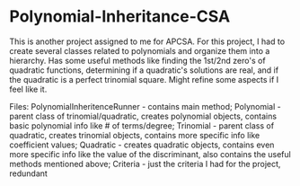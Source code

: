 # Polynomial-Inheritance-CSA
This is another project assigned to me for APCSA. For this project, I had to create several classes related to polynomials and organize them into a hierarchy. Has some useful methods like finding the 1st/2nd zero's of quadratic functions, determining if a quadratic's solutions are real, and if the quadratic is a perfect trinomial square. Might refine some aspects if I feel like it.

Files: 
PolynomialInheritenceRunner - contains main method;
Polynomial - parent class of trinomial/quadratic, creates polynomial objects, contains basic polynomial info like # of terms/degree;
Trinomial - parent class of quadratic, creates trinomial objects, contains more specific info like coefficient values;
Quadratic - creates quadratic objects, contains even more specific info like the value of the discriminant, also contains the useful methods mentioned above;
Criteria - just the criteria I had for the project, redundant
